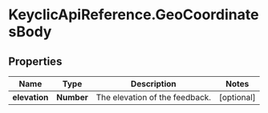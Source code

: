 # KeyclicApiReference.GeoCoordinatesBody

## Properties
Name | Type | Description | Notes
------------ | ------------- | ------------- | -------------
**elevation** | **Number** | The elevation of the feedback. | [optional] 


